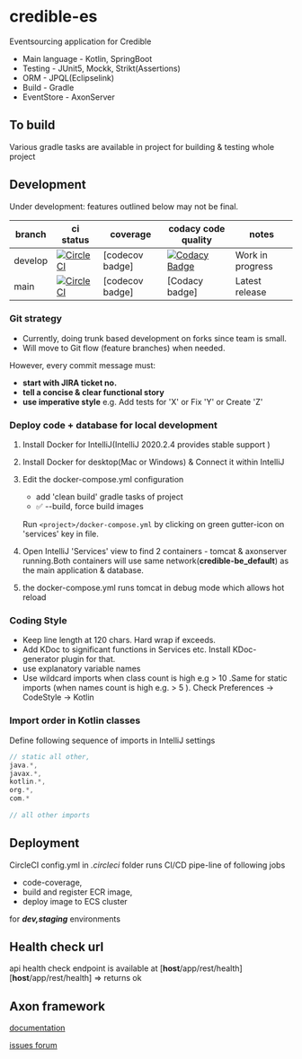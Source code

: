 # credible-es
Eventsourcing application for Credible

- Main language - Kotlin, SpringBoot
- Testing - JUnit5, Mockk, Strikt(Assertions)
- ORM - JPQL(Eclipselink)
- Build - Gradle
- EventStore - AxonServer

## To build

Various gradle tasks are available in project for building & testing whole project

## Development

Under development: features outlined below may not be final.

<!-- prettier-ignore -->
| branch  | ci status | coverage | codacy code quality | notes |
| ------  | --------- | -------- | ------------------- | ----- |
| develop | [![CircleCI](https://circleci.com/gh/ANZi-Credible/credible-es/tree/develop.svg?style=svg&circle-token=10014f7cd71881bdc6fd9d1fd0f6fb8bba974f0a)](https://circleci.com/gh/ANZi-Credible/credible-es/tree/develop) | [codecov badge] | [![Codacy Badge](https://app.codacy.com/project/badge/Grade/e2b6bc19f0b74b28a762dd9aa3debefe)](https://www.codacy.com?utm_source=github.com&amp;utm_medium=referral&amp;utm_content=ANZi-Credible/credible-be&amp;utm_campaign=Badge_Grade) | Work in progress |
| main    | [![CircleCI](https://circleci.com/gh/ANZi-Credible/credible-es/tree/main.svg?style=svg&circle-token=10014f7cd71881bdc6fd9d1fd0f6fb8bba974f0a)](https://circleci.com/gh/ANZi-Credible/credible-es/tree/main) | [codecov badge] | [Codacy badge] | Latest release |

### Git strategy

- Currently, doing trunk based development on forks since team is small.
- Will move to Git flow (feature branches) when needed.

However, every commit message must:

- **start with JIRA ticket no.**
- **tell a concise & clear functional story**
- **use imperative style** e.g. Add tests for 'X' or Fix 'Y' or Create 'Z'

### Deploy code + database for local development

1. Install Docker for IntelliJ(IntelliJ 2020.2.4 provides stable support )
2. Install Docker for desktop(Mac or Windows) & Connect it within IntelliJ
3. Edit the docker-compose.yml configuration
    - add 'clean build' gradle tasks of project 
    - :white_check_mark: --build, force build images
    
   Run `<project>/docker-compose.yml` by clicking on green gutter-icon on 'services' key in file. 
   
4. Open IntelliJ 'Services' view to find 2 containers - tomcat & axonserver running.Both containers will use same
   network(**credible-be_default**) as the main application & database. 
5. the docker-compose.yml runs tomcat in debug mode which allows hot reload

### Coding Style

- Keep line length at 120 chars. Hard wrap if exceeds.
- Add KDoc to significant functions in Services etc. Install KDoc-generator plugin for that.
- use explanatory variable names
- Use wildcard imports when class count is high e.g > 10 .Same for static imports (when
  names count is high e.g. > 5 ). Check Preferences -> CodeStyle -> Kotlin

### Import order in Kotlin classes

Define following sequence of imports in IntelliJ settings

```java
// static all other,
java.*, 
javax.*,
kotlin.*,
org.*, 
com.*
 
// all other imports
```

## Deployment

CircleCI config.yml in _.circleci_ folder runs CI/CD pipe-line of following jobs
- code-coverage, 
- build and register ECR image,
- deploy image to ECS cluster

for **_dev,staging_** environments


## Health check url
api health check endpoint is available at
[**host**/app/rest/health] 
[**host**/app/rest/health] 
=> returns ok

## Axon framework
[documentation](https://docs.axoniq.io/reference-guide/v/master/)

[issues forum](https://discuss.axoniq.io/)

